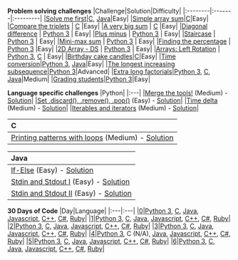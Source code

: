 
**Problem solving challenges**
|Challenge|Solution|Difficulty|
|:--------|:-------|:---------|
|[Solve me first](https://www.hackerrank.com/challenges/solve-me-first/problem)|[C](C/solve-me-first.c), [Java](Java/solve-me-first.java)|Easy|
|[Simple array sum](https://www.hackerrank.com/challenges/simple-array-sum/problem)|[C](C/simple-array-sum.c)|Easy|
|[Compare the triplets](https://www.hackerrank.com/challenges/compare-the-triplets/problem)   |   [C](C/compare-the-triplets.c)    |Easy|
|[A very big sum](https://www.hackerrank.com/challenges/a-very-big-sum/problem)   |   [C](C/a-very-big-sum.c)    |Easy|
|[Diagonal difference](https://www.hackerrank.com/challenges/diagonal-difference/problem)   |   [Python 3](Python/diagonal-difference.py)    |  Easy|
|[Plus minus](https://www.hackerrank.com/challenges/plus-minus/problem)   |   [Python 3](Python/plus-minus.py)    | Easy|
|[Staircase](https://www.hackerrank.com/challenges/staircase/problem)   |   [Python 3](Python/staircase.py)    | Easy|
|[Mini-max sum](https://www.hackerrank.com/challenges/mini-max-sum/problem)   |   [Python 3](Python/mini-max-sum.py)    |  Easy| 
|[Finding the percentage](https://www.hackerrank.com/challenges/finding-the-percentage/problem)   |   [Python 3](Python/finding-the-percentage.py)    |Easy|
|[2D Array - DS](https://www.hackerrank.com/challenges/2d-array/problem)   |   [Python 3](Python/2D-array-DS.py)    | Easy|
|[Arrays: Left Rotation](https://www.hackerrank.com/challenges/ctci-array-left-rotation/problem)   |   [Python 3](Python/arrays-left-rotation.py), [C](C/arrays-left-rotation.c)    |  Easy|
|[Birthday cake candles](https://www.hackerrank.com/challenges/birthday-cake-candles/problem)|[C](C/birthday-cake-candles.c)|Easy|
|[Time conversion](https://www.hackerrank.com/challenges/time-conversion/problem)|[Python 3](Python/time-conversion.py), [Java](Java/time-conversion.java)|Easy|
|[The longest increasing subsequence](https://www.hackerrank.com/challenges/longest-increasing-subsequent/problem)|[Python 3](Python/longest-increasing-subsequence.py)|Advanced|
|[Extra long factorials]()|[Python 3](Python/extra-long-factorials.py), [C](C/extra-long-factorials.c), [Java](Java/extra-long-factorials.java)|Medium|
|[Grading students](https://www.hackerrank.com/challenges/grading/problem)|[Python 3](Python/grading-students.py)|Easy|

**Language specific challenges**
|Python|
|:---|
|[Merge the tools!](https://www.hackerrank.com/challenges/merge-the-tools/problem) (Medium) - [Solution](Python/merge-the-tools.py)|
|[Set .discard(), .remove(), .pop()](https://www.hackerrank.com/challenges/py-set-discard-remove-pop/problem) (Easy) - [Solution](Python/set-discard-remove-pop.py)|
|[Time delta](https://www.hackerrank.com/challenges/python-time-delta/problem) (Medium) - [Solution](Python/time-delta.py)|
|[Iterables and iterators](https://www.hackerrank.com/challenges/iterables-and-iterators/problem) (Medium) - [Solution](Python/iterables-and-iterators.py)|

|C|
|:---|
|[Printing patterns with loops](https://www.hackerrank.com/challenges/printing-pattern-2/problem) (Medium) - [Solution](C/printing-patterns-with-loops.c)|

|Java|
|:---|
|[If-Else](https://www.hackerrank.com/challenges/java-if-else/problem) (Easy) - [Solution](Java/java-if-else.java)|
|[Stdin and Stdout I](https://www.hackerrank.com/challenges/java-stdin-and-stdout-1/problem) (Easy) - [Solution](Java/stdin-stdout-I.java)|
|[Stdin and Stdout II](https://www.hackerrank.com/challenges/java-stdin-stdout/problem) (Easy) - [Solution](Java/stdin-stdout-II.java)|

**30 Days of Code**
|Day|Language|
|:---|:---|
|[0](https://www.hackerrank.com/challenges/30-hello-world/problem)|[Python 3](Python/30-Days-of-Code/Day-0.py), [C](C/30-Days-of-Code/Day-0.c), [Java](Java/30-Days-of-Code/Day-0.java), [Javascript](Javascript/30-Days-of-Code/Day-0.js), [C++](C++/30-Days-of-Code/Day-0.cpp), [C#](C(sharp)/30-Days-of-Code/Day-0.cs), [Ruby](Ruby/30-Days-of-Code/Day-0.rb)|
|[1](https://www.hackerrank.com/challenges/30-data-types/problem)|[Python 3](Python/30-Days-of-Code/Day-1.py), [C](C/30-Days-of-Code/Day-1.c), [Java](Java/30-Days-of-Code/Day-1.java), [Javascript](Javascript/30-Days-of-Code/Day-1.js), [C++](C++/30-Days-of-Code/Day-1.cpp), [C#](C(sharp)/30-Days-of-Code/Day-1.cs), [Ruby](Ruby/30-Days-of-Code/Day-1.rb)|
|[2](https://www.hackerrank.com/challenges/30-operators/problem)|[Python 3](Python/30-Days-of-Code/Day-2.py), [C](C/30-Days-of-Code/Day-2.c), [Java](Java/30-Days-of-Code/Day-2.java), [Javascript](Javascript/30-Days-of-Code/Day-2.js), [C++](C++/30-Days-of-Code/Day-2.cpp), [C#](C(sharp)/30-Days-of-Code/Day-2.cs), [Ruby](Ruby/30-Days-of-Code/Day-2.rb)|
|[3](https://www.hackerrank.com/challenges/30-conditional-statements/problem)|[Python 3](Python/30-Days-of-Code/Day-3.py), [C](C/30-Days-of-Code/Day-3.c), [Java](Java/30-Days-of-Code/Day-3.java), [Javascript](Javascript/30-Days-of-Code/Day-3.js), [C++](C++/30-Days-of-Code/Day-3.cpp), [C#](C(sharp)/30-Days-of-Code/Day-3.cs), [Ruby](Ruby/30-Days-of-Code/Day-3.rb)|
|[4](https://www.hackerrank.com/challenges/30-class-vs-instance/problem)|[Python 3](Python/30-Days-of-Code/Day-4.py), C (N/A), [Java](Java/30-Days-of-Code/Day-4.java), [Javascript](Javascript/30-Days-of-Code/Day-4.js), [C++](C++/30-Days-of-Code/Day-4.cpp), [C#](C(sharp)/30-Days-of-Code/Day-4.cs), [Ruby](Ruby/30-Days-of-Code/Day-4.rb)|
|[5](https://www.hackerrank.com/challenges/30-loops/problem)|[Python 3](Python/30-Days-of-Code/Day-5.py), [C](C/30-Days-of-Code/Day-5.c), [Java](Java/30-Days-of-Code/Day-5.java), [Javascript](Javascript/30-Days-of-Code/Day-5.js), [C++](C++/30-Days-of-Code/Day-5.cpp), [C#](C(sharp)/30-Days-of-Code/Day-5.cs), [Ruby](Ruby/30-Days-of-Code/Day-5.rb)|
|[6](https://www.hackerrank.com/challenges/30-review-loop/problem)|[Python 3](Python/30-Days-of-Code/Day-6.py), [C](C/30-Days-of-Code/Day-6.c), [Java](Java/30-Days-of-Code/Day-6.java), [Javascript](Javascript/30-Days-of-Code/Day-6.js), [C++](C++/30-Days-of-Code/Day-6.cpp), [C#](C(sharp)/30-Days-of-Code/Day-6.cs), [Ruby](Ruby/30-Days-of-Code/Day-6.rb)|

